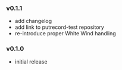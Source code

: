 ### v0.1.1

- add changelog
- add link to putrecord-test repository
- re-introduce proper White Wind handling

### v0.1.0

- initial release
